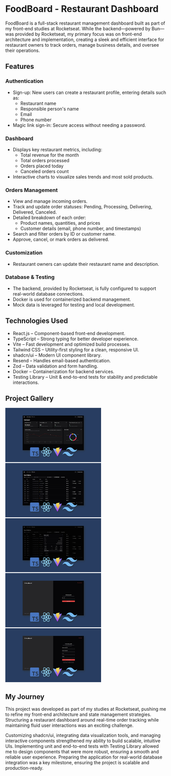 # FoodBoard - Restaurant Dashboard

FoodBoard is a full-stack restaurant management dashboard built as part of my front-end studies at Rocketseat. While the backend—powered by Bun—was provided by Rocketseat, my primary focus was on front-end architecture and implementation, creating a sleek and efficient interface for restaurant owners to track orders, manage business details, and oversee their operations.

## Features
### Authentication
- Sign-up: New users can create a restaurant profile, entering details such as:
    - Restaurant name
    - Responsible person's name
    - Email
    - Phone number
- Magic link sign-in: Secure access without needing a password.

### Dashboard
- Displays key restaurant metrics, including:
    - Total revenue for the month
    - Total orders processed
    - Orders placed today
    - Canceled orders count
- Interactive charts to visualize sales trends and most sold products.

### Orders Management
- View and manage incoming orders.
- Track and update order statuses: Pending, Processing, Delivering, Delivered, Canceled.
- Detailed breakdown of each order:
    - Product names, quantities, and prices
    - Customer details (email, phone number, and timestamps)
- Search and filter orders by ID or customer name.
- Approve, cancel, or mark orders as delivered.

### Customization
- Restaurant owners can update their restaurant name and description.

### Database & Testing
- The backend, provided by Rocketseat, is fully configured to support real-world database connections.
- Docker is used for containerized backend management.
- Mock data is leveraged for testing and local development.

## Technologies Used
- React.js – Component-based front-end development.
- TypeScript – Strong typing for better developer experience.
- Vite – Fast development and optimized build processes.
- Tailwind CSS – Utility-first styling for a clean, responsive UI.
- shadcn/ui – Modern UI component library.
- Resend – Handles email-based authentication.
- Zod – Data validation and form handling.
- Docker – Containerization for backend services.
- Testing Library – Unit & end-to-end tests for stability and predictable interactions.

## Project Gallery
<p>
  <img src="./frontend/public/dashboard-page-preview.png" alt="" width="300" />
  <img src="./frontend/public/orders-page-preview.png" alt="" width="300" />
  <img src="./frontend/public/orders-details-preview.png" alt="" width="300" />
  <img src="./frontend/public/signin-page-preview.png" alt="" width="300" />
  <img src="./frontend/public/signup-page-preview.png" alt="" width="300" />
</p>

## My Journey
This project was developed as part of my studies at Rocketseat, pushing me to refine my front-end architecture and state management strategies. Structuring a restaurant dashboard around real-time order tracking while maintaining fluid user interactions was an exciting challenge.

Customizing shadcn/ui, integrating data visualization tools, and managing interactive components strengthened my ability to build scalable, intuitive UIs. Implementing unit and end-to-end tests with Testing Library allowed me to design components that were more robust, ensuring a smooth and reliable user experience. Preparing the application for real-world database integration was a key milestone, ensuring the project is scalable and production-ready.
